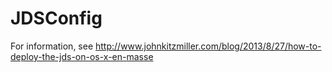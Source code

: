 JDSConfig
=========

For information, see http://www.johnkitzmiller.com/blog/2013/8/27/how-to-deploy-the-jds-on-os-x-en-masse
